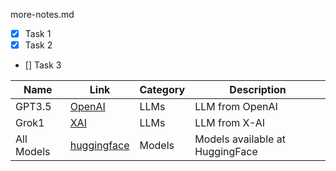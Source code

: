 more-notes.md



<!-- Tasks -->

* [x] Task 1
* [x] Task 2
* [] Task 3 



<!-- Sample Table  -->
| Name    | Link     | Category | Description |
| ------- | -------- | -------- | ----------- |  
| GPT3.5 | [OpenAI](https://openai.com/) | LLMs   | LLM from OpenAI   | 
| Grok1 | [XAI](https://x.ai/)| LLMs  | LLM from X-AI | 
| All Models | [huggingface](https://huggingface.co/models)| Models  | Models available at HuggingFace |  